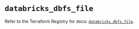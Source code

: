 # `databricks_dbfs_file`

Refer to the Terraform Registry for docs: [`databricks_dbfs_file`](https://registry.terraform.io/providers/databricks/databricks/1.94.0/docs/resources/dbfs_file).
